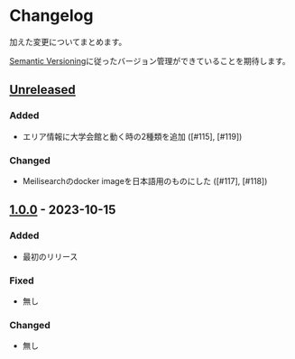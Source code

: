 # Changelog

加えた変更についてまとめます。

[Semantic Versioning](https://semver.org/spec/v2.0.0.html)に従ったバージョン管理ができていることを期待します。

## [Unreleased]

### Added

- エリア情報に大学会館と動く時の2種類を追加 ([#115], [#119])

### Changed

- Meilisearchのdocker imageを日本語用のものにした ([#117], [#118])


## [1.0.0] - 2023-10-15

### Added

- 最初のリリース

### Fixed

- 無し

### Changed

- 無し



[Unreleased]: https://github.com/sohosai/qr-backend/compare/1.0.0...HEAD
[1.0.0]: https://github.com/sohosai/qr-backend/compare/b36d897...1.0.0

